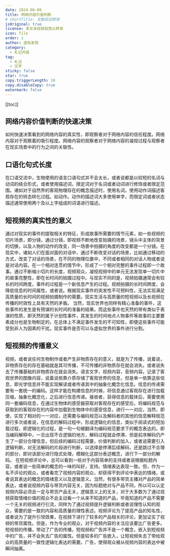 ```yaml
---
date: 2024-06-09
title: 网络内容价值判断
# shortTitle: 文献综述修改
isOriginal: true
license: 本文未经授权禁止转发
icon: file
order: 1
author: 虚拟发现
category:
  - 札记内容
tag:
  - 札记
  - 文字
sticky: false
star: true
copy.triggerLength: 10
copy.disableCopy: true
watermark: false
---
```


<!-- more -->
[[toc]]
## 网络内容价值判断的快速决策
如何快速决策看到的网络内容的真实性，即观察者对于网络内容的信任程度。网络内容对于观察着的吸引程度。网络内容的观察者对于网络内容的凝视过程与观察者在现实场景中的行为之间的关联性。

## 口语化句式长度
在口语交流中，生物使用的语言口语句式并不会太长，或者说都是以较短的名词与动词的结合形式，或者使用描述词，限定词对于名词或者动词进行修饰或者限定范围。诸如对于自然界的客观物理存在的概念描述时，使用名词，使用动作词描述客观存在的转态转化过程。如动作。动作的描述词大多使用单字，而限定词或者状态描述通常使用两个及以上字组成的词语进行描述。

## 短视频的真实性的意义
通过对现实的事件的提取相关的特征，形成故事所需要的情节元素，如一些视频的切片场景，即分镜，通过分镜，即视频不断地改变拍摄的场景，镜头中主体的背景的切换，以及人物的动作的改变，同一场景中拍摄的角度的改变都是一个分镜。在现实中，诸如人们在面对面的对话中，通过不断改变对话的场景，比如通过移动的方式，改变了对话的场景，在不同的物理位置中，不同或者相同的对话人物或者说是对话内容。在一个相对连贯的情节中，形成了一个相对完整的事件过程即一个故事。通过不断缩小切片的长度，视频观众，凝视视频中的单元无法发现单一切片中的故事完整性，即在长时间的拍摄过程中。与现实不同的是，视频拍摄通常会有较长的时间跨度，事件的过程是一个新信息产生的过程。视频拍摄的长时间跨度，会降低信息的时间属性，或者说。根据现实事件的突发性不可预料性，无法实现满足高质量的长时间的视频拍摄制作的需要。现实生活与高质量的短视频以及长视频在传播的时效性上具有天然的矛盾。
当然，现实世界也同样有精心准备的事件，这些事件的发生是有预谋的长时间的准备的结果。而这些事件也天然的带有类似于表演的性质，即天然的属于计划性事件，其发生的时间地点人物事件等故事的主要要素成分也是生物制定的，在总体上不满足事件发生的不可知性，即便这些事件可能受到非人为因素的干扰。现实事件是否可以与虚拟世界的事件进行分割。
## 短视频的传播意义
视频，或者说任何生物制作或者产生非物质存在的意义，就是为了传播，说着说，非物质存在的存在基础就是其可传播，不可传播的非物质存在就会消失。或者说失去了传播基础的非物质存在就会消失。语言文字，视频内容，音频内容。记录了客观世界的图像内容，说着说依靠介质存储了客观世界的信息，但是单一依靠这些信息，即光学信息并不能实现解读或者传递其中的抽象化概念化信息。信息的传递需要有一套统一的编码。这样才能在构建信息的时候，将信息通过客观存在进行加载压缩，抽象化概念化，之后进行信息传递。接收者，获得信息的载体后，需要使用同一套编码信息，在通过生物体的感受器获取对客观存在的感受后，将编码规范与获取到的客观存在的内容中加载到生物体中的感受信息，进行一一对应，当然，即便，实现了相对的一一对应，还需要与编码规范以及解码者的其他的信息解释规范进行多次或者说，在信息的解码过程中，形成逻辑化的信息，类似于阅读式的短加载过程，即逻辑化的过程，是一句一句被翻译为编码规范要求下的概念表达的。即当编码解释中，一旦出现不合逻辑的地方，解码过程就会停滞，但是前序解码仍产生了一部分合理信息，但后续的编码过程需要，价值判断的加入，或者说需要引入逻辑判断，对无法解码的片段进行判断，以选择是停滞后续解码，还是跳过不合理的部分，即对该部分进行隐式处理，模糊化这部分表述概念，进行下一部分的解码。
在短视频评论中，总可以看到一些对于内容简单的支持或者说根据标题内容，或者说一些简单的概念的一味的叫好，支持。情绪表达表现一致。但，作为一名不评论的观众，或者看完了视频内容的观众，却获得不到评论中表达的情绪，或者说其表达的概念的情绪意义以及逻辑意义。当然，有很多带货主播对产品的简单表达，或者说视频内容与带货内容无关，因为标题绝对与产品不同，所以可以认定视频内容必须且一定与带货产品无关，逻辑意义上的无关，对于大多数为了通过视频获取情绪价值的观众不会主动看一个从来不知道的产品，毕竟知道的产品不需要一个无关的视频进行引流，同样为了通过视频提升逻辑判断或者说理性认知的观众，需要的是一致的内容和高质量的理性表述。视频评论为了提高产品的知名性，或者说为了提升引领效果，在视频下进行了较多的产品相关的评论，更加证实了视频的带货属性。但是，作为专业的观众，对于视频内容的关注应该要比广告更多。短视频的传播，带动了广告的传播，短视频和广告并不是一个概念，嵌入到短视频中的广告，并不会失去广告的属性。但是较多的广告嵌入，让短视频失去了带给观众的高质量的一致性逻辑化表达的需要。广告，使得观众被从视频内容的表达中被瞬间抽离。
## 